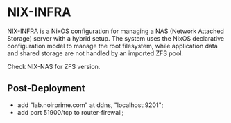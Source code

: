 # NIX-INFRA

NIX-INFRA is a NixOS configuration for managing a NAS (Network Attached Storage) server with a hybrid setup. The system uses the NixOS declarative configuration model to manage the root filesystem, while application data and shared storage are not handled by an imported ZFS pool.

Check NIX-NAS for ZFS version.

## Post-Deployment

- add "lab.noirprime.com" at ddns, "localhost:9201";
- add port 51900/tcp to router-firewall;